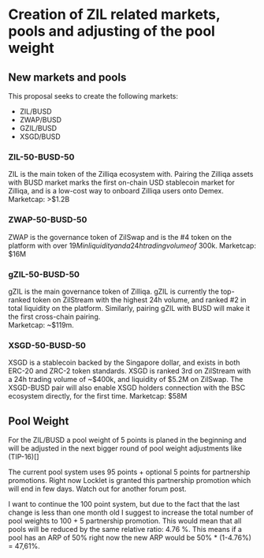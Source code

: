 # Creation of ZIL related markets, pools and adjusting of the pool weight

## New markets and pools
This proposal seeks to create the following markets:

- ZIL/BUSD
- ZWAP/BUSD
- GZIL/BUSD
- XSGD/BUSD

### ZIL-50-BUSD-50
ZIL is the main token of the Zilliqa ecosystem with. Pairing the Zilliqa assets with BUSD market marks the first on-chain USD stablecoin market for Zilliqa, and is a low-cost way to onboard Zilliqa users onto Demex.
Marketcap: >$1.2B

### ZWAP-50-BUSD-50
ZWAP is the governance token of ZilSwap and is the #4 token on the platform with over $19M in liquidity and a 24h trading volume of ~$300k.
Marketcap: $16M

### gZIL-50-BUSD-50
gZIL is the main governance token of Zilliqa. gZIL is currently the top-ranked token on ZilStream with the highest 24h volume, and ranked #2 in total liquidity on the platform. Similarly, pairing gZIL with BUSD will make it the first cross-chain pairing.  
Marketcap: ~$119m.

### XSGD-50-BUSD-50
XSGD is a stablecoin backed by the Singapore dollar, and exists in both ERC-20 and ZRC-2 token standards. XSGD is ranked 3rd on ZilStream with a 24h trading volume of ~$400k, and liquidity of $5.2M on ZilSwap. The XSGD-BUSD pair will also enable XSGD holders connection with the BSC ecosystem directly, for the first time.
Marketcap: $58M


## Pool Weight

For the ZIL/BUSD a pool weight of 5 points is planed in the beginning and will be adjusted in the next bigger round of pool weight adjustments like  (TIP-16)[]

The current pool system uses 95 points + optional 5 points for partnership promotions. Right now Locklet is granted this partnership promotion which will end in few days. Watch out for another forum post.

I want to continue the 100 point system, but due to the fact that the last change is less than one month old I suggest to increase the total number of pool weights to 100 + 5 partnership promotion.
This would mean that all pools will be reduced by the same relative ratio: 4.76 %. This means if a pool has an ARP of 50% right now the new ARP would be 50% * (1-4.76%) = 47,61%.

